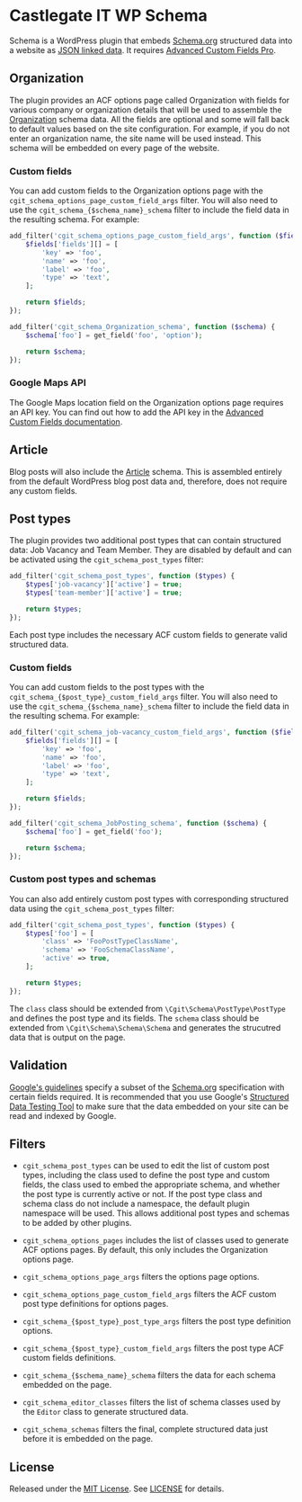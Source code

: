 # Castlegate IT WP Schema

Schema is a WordPress plugin that embeds [Schema.org](http://schema.org/) structured data into a website as [JSON linked data](https://json-ld.org/). It requires [Advanced Custom Fields Pro](https://www.advancedcustomfields.com/pro/).

## Organization

The plugin provides an ACF options page called Organization with fields for various company or organization details that will be used to assemble the [Organization](http://schema.org/Organization) schema data. All the fields are optional and some will fall back to default values based on the site configuration. For example, if you do not enter an organization name, the site name will be used instead. This schema will be embedded on every page of the website.

### Custom fields

You can add custom fields to the Organization options page with the `cgit_schema_options_page_custom_field_args` filter. You will also need to use the `cgit_schema_{$schema_name}_schema` filter to include the field data in the resulting schema. For example:

~~~ php
add_filter('cgit_schema_options_page_custom_field_args', function ($fields) {
    $fields['fields'][] = [
        'key' => 'foo',
        'name' => 'foo',
        'label' => 'foo',
        'type' => 'text',
    ];

    return $fields;
});

add_filter('cgit_schema_Organization_schema', function ($schema) {
    $schema['foo'] = get_field('foo', 'option');

    return $schema;
});
~~~

### Google Maps API

The Google Maps location field on the Organization options page requires an API key. You can find out how to add the API key in the [Advanced Custom Fields documentation](https://www.advancedcustomfields.com/blog/google-maps-api-settings/).

## Article

Blog posts will also include the [Article](http://schema.org/Article) schema. This is assembled entirely from the default WordPress blog post data and, therefore, does not require any custom fields.

## Post types

The plugin provides two additional post types that can contain structured data: Job Vacancy and Team Member. They are disabled by default and can be activated using the `cgit_schema_post_types` filter:

~~~ php
add_filter('cgit_schema_post_types', function ($types) {
    $types['job-vacancy']['active'] = true;
    $types['team-member']['active'] = true;

    return $types;
});
~~~

Each post type includes the necessary ACF custom fields to generate valid structured data.

### Custom fields

You can add custom fields to the post types with the `cgit_schema_{$post_type}_custom_field_args` filter. You will also need to use the `cgit_schema_{$schema_name}_schema` filter to include the field data in the resulting schema. For example:

~~~ php
add_filter('cgit_schema_job-vacancy_custom_field_args', function ($fields) {
    $fields['fields'][] = [
        'key' => 'foo',
        'name' => 'foo',
        'label' => 'foo',
        'type' => 'text',
    ];

    return $fields;
});

add_filter('cgit_schema_JobPosting_schema', function ($schema) {
    $schema['foo'] = get_field('foo');

    return $schema;
});
~~~

### Custom post types and schemas

You can also add entirely custom post types with corresponding structured data using the `cgit_schema_post_types` filter:

~~~ php
add_filter('cgit_schema_post_types', function ($types) {
    $types['foo'] = [
        'class' => 'FooPostTypeClassName',
        'schema' => 'FooSchemaClassName',
        'active' => true,
    ];

    return $types;
});
~~~

The `class` class should be extended from `\Cgit\Schema\PostType\PostType` and defines the post type and its fields. The `schema` class should be extended from `\Cgit\Schema\Schema\Schema` and generates the strucutred data that is output on the page.

## Validation

[Google's guidelines](https://developers.google.com/search/docs/guides/mark-up-content) specify a subset of the [Schema.org](http://schema.org) specification with certain fields required. It is recommended that you use Google's [Structured Data Testing Tool](https://search.google.com/structured-data/testing-tool) to make sure that the data embedded on your site can be read and indexed by Google.

## Filters

*   `cgit_schema_post_types` can be used to edit the list of custom post types, including the class used to define the post type and custom fields, the class used to embed the appropriate schema, and whether the post type is currently active or not. If the post type class and schema class do not include a namespace, the default plugin namespace will be used. This allows additional post types and schemas to be added by other plugins.

*   `cgit_schema_options_pages` includes the list of classes used to generate ACF options pages. By default, this only includes the Organization options page.

*   `cgit_schema_options_page_args` filters the options page options.

*   `cgit_schema_options_page_custom_field_args` filters the ACF custom post type definitions for options pages.

*   `cgit_schema_{$post_type}_post_type_args` filters the post type definition options.

*   `cgit_schema_{$post_type}_custom_field_args` filters the post type ACF custom fields definitions.

*   `cgit_schema_{$schema_name}_schema` filters the data for each schema embedded on the page.

*   `cgit_schema_editor_classes` filters the list of schema classes used by the `Editor` class to generate structured data.

*   `cgit_schema_schemas` filters the final, complete structured data just before it is embedded on the page.

## License

Released under the [MIT License](https://opensource.org/licenses/MIT). See [LICENSE](LICENSE) for details.
